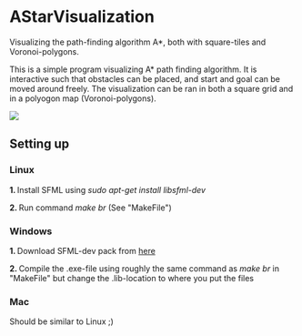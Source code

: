 # AStarVisualization
Visualizing the path-finding algorithm A*, both with square-tiles and Voronoi-polygons.

This is a simple program visualizing A* path finding algorithm.
It is interactive such that obstacles can be placed, and start and goal can be moved around freely.
The visualization can be ran in both a square grid and in a polyogon map (Voronoi-polygons).

<img src="https://github.com/viesa/AStarVisualization/blob/master/image.png">

## Setting up
### Linux
<b> 1. </b> Install SFML using <i>sudo apt-get install libsfml-dev</i>

<b> 2. </b> Run command <i>make br</i> (See "MakeFile")

### Windows
<b> 1. </b> Download SFML-dev pack from <a href="https://www.sfml-dev.org/download.php">here</a>

<b> 2. </b> Compile the .exe-file using roughly the same command as <i>make br</i> in "MakeFile" but change the .lib-location to where you put the files

### Mac
Should be similar to Linux ;)

